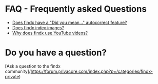 # FAQ - Frequently asked Questions  

- [Does findx have a "Did you mean..." autocorrect feature?](/faq/did-you-mean)
- [Does findx index images?](/faq/image-index)
- [Why does findx use YouTube videos?](/faq/why-youtube)

# Do you have a question?  
[Ask a question to the findx community]/https://forum.privacore.com/index.php?p=/categories/findx-private)



